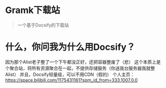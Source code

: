 # Gramk下载站

> 一个基于Docsify的下载站
# 什么，你问我为什么用Docsify？
因为那个Alist老子整了一个下午都没正好，还把容器整废了（悲）
这个本质上是个聚合站，将所有资源聚合在一起，不提供存储服务（你送我台服务器我就整Alist）
并且，Docsify轻量级，可以不用CDN（假的）
个人主页：https://space.bilibili.com/1175431161?spm_id_from=333.1007.0.0

